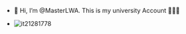 - 👋 Hi, I’m @MasterLWA. This is my university Account 👨🏻‍💻
- <p><img align="left" src="https://github-readme-stats.vercel.app/api/top-langs?username=it21281778&show_icons=true&locale=en&layout=compact" alt="it21281778" /></p>

